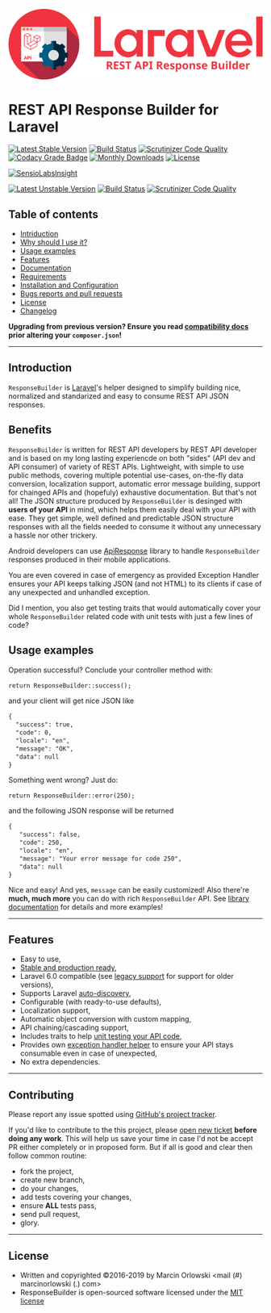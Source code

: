 ![REST API Response Builder for Laravel](docs/img/logo.png)

# REST API Response Builder for Laravel #

[![Latest Stable Version](https://poser.pugx.org/marcin-orlowski/laravel-api-response-builder/v/stable)](https://packagist.org/packages/marcin-orlowski/laravel-api-response-builder)
[![Build Status](https://travis-ci.org/MarcinOrlowski/laravel-api-response-builder.svg?branch=master)](https://travis-ci.org/MarcinOrlowski/laravel-api-response-builder)
[![Scrutinizer Code Quality](https://scrutinizer-ci.com/g/MarcinOrlowski/laravel-api-response-builder/badges/quality-score.png?b=master)](https://scrutinizer-ci.com/g/MarcinOrlowski/laravel-api-response-builder/?branch=master)
[![Codacy Grade Badge](https://api.codacy.com/project/badge/Grade/44f427e872e2480597bde0242417a2a7)](https://www.codacy.com/app/MarcinOrlowski/laravel-api-response-builder?utm_source=github.com&amp;utm_medium=referral&amp;utm_content=MarcinOrlowski/laravel-api-response-builder&amp;utm_campaign=Badge_Grade)
[![Monthly Downloads](https://poser.pugx.org/marcin-orlowski/laravel-api-response-builder/d/monthly)](https://packagist.org/packages/marcin-orlowski/laravel-api-response-builder)
[![License](https://poser.pugx.org/marcin-orlowski/laravel-api-response-builder/license)](https://packagist.org/packages/marcin-orlowski/laravel-api-response-builder)

[![SensioLabsInsight](https://insight.sensiolabs.com/projects/5c5f4dc1-41d5-49f9-b4ba-6268aa3fea00/big.png)](https://insight.sensiolabs.com/projects/5c5f4dc1-41d5-49f9-b4ba-6268aa3fea00)

[![Latest Unstable Version](https://poser.pugx.org/marcin-orlowski/laravel-api-response-builder/v/unstable)](https://packagist.org/packages/marcin-orlowski/laravel-api-response-builder)
[![Build Status](https://travis-ci.org/MarcinOrlowski/laravel-api-response-builder.svg?branch=dev)](https://travis-ci.org/MarcinOrlowski/laravel-api-response-builder)
[![Scrutinizer Code Quality](https://scrutinizer-ci.com/g/MarcinOrlowski/laravel-api-response-builder/badges/quality-score.png?b=dev)](https://scrutinizer-ci.com/g/MarcinOrlowski/laravel-api-response-builder/?branch=dev)

## Table of contents ##

 * [Intriduction](#introduction)
 * [Why should I use it?](#benefits)
 * [Usage examples](#usage-examples)
 * [Features](#features)
 * [Documentation](docs/docs.md)
 * [Requirements](docs/docs.md#requirements)
 * [Installation and Configuration](docs/docs.md#installation-and-configuration)
 * [Bugs reports and pull requests](#contributing)
 * [License](#license)
 * [Changelog](CHANGES.md)

 **Upgrading from previous version? Ensure you read [compatibility docs](docs/compatibility.md) prior altering your `composer.json`!**

----

## Introduction ##

 `ResponseBuilder` is [Laravel](https://laravel.com/)'s helper designed to simplify building  nice, normalized and standarized
 and easy to consume REST API JSON responses.

## Benefits ##

 `ResponseBuilder` is written for REST API developers by REST API developer and is based on my long lasting experiencde on both
 "sides" (API dev and API consumer) of variety of REST APIs. Lightweight, with simple to use public methods, covering multiple 
 potential use-cases, on-the-fly data conversion, localization support, automatic error message building, support
 for chainged APIs and (hopefuly) exhaustive documentation. But that's not all! The JSON structure produced by `ResponseBuilder` 
 is desinged with **users of your API** in mind, which helps them easily deal with your API with ease. They get simple, well
 defined and predictable JSON structure responses with all the fields needed to consume it without any unnecessary a hassle nor 
 other trickery. 
 
 Android developers can use [ApiResponse](https://github.com/MarcinOrlowski/ApiResponse) library to handle `ResponseBuilder` 
 responses produced in their mobile applications.   
 
 You are even covered in case of emergency as provided Exception Handler ensures your API keeps talking JSON (and 
 not HTML) to its clients if case of any unexpected and unhandled exception.
 
 Did I mention, you also get testing traits that would automatically cover your whole `ResponseBuilder` related code with 
 unit tests with just a few lines of code?

## Usage examples ##
 
 Operation successful? Conclude your controller method with:

    return ResponseBuilder::success();

 and your client will get nice JSON like

    {
      "success": true,
      "code": 0,
      "locale": "en",
      "message": "OK",
      "data": null
    }

 Something went wrong? Just do:

    return ResponseBuilder::error(250);

 and the following JSON response will be returned

    {
       "success": false,
       "code": 250,
       "locale": "en",
       "message": "Your error message for code 250",
       "data": null
    }

 Nice and easy! And yes, `message` can be easily customized! Also there're **much, much more** you can do with
 rich `ResponseBuilder` API. See [library documentation](docs/docs.md) for details and more examples!

----

## Features ##

 * Easy to use,
 * [Stable and production ready](https://travis-ci.org/MarcinOrlowski/laravel-api-response-builder),
 * Laravel 6.0 compatible (see [legacy support](docs/legacy.md) for support for older versions),
 * Supports Laravel [auto-discovery](https://medium.com/@taylorotwell/package-auto-discovery-in-laravel-5-5-ea9e3ab20518),
 * Configurable (with ready-to-use defaults),
 * Localization support,
 * Automatic object conversion with custom mapping,
 * API chaining/cascading support,
 * Includes traits to help [unit testing your API code](docs/testing.md),
 * Provides own [exception handler helper](docs/exceptions.md) to ensure your API stays consumable even in case of unexpected,
 * No extra dependencies.

----

## Contributing ##

 Please report any issue spotted using [GitHub's project tracker](https://github.com/MarcinOrlowski/laravel-api-response-builder/issues).

 If you'd like to contribute to the this project, please [open new ticket](https://github.com/MarcinOrlowski/laravel-api-response-builder/issues)
 **before doing any work**. This will help us save your time in case I'd not be accept PR either completely or in proposed form.
 But if all is good and clear then follow common routine:

 * fork the project,
 * create new branch,
 * do your changes,
 * add tests covering your changes,
 * ensure **ALL** tests pass,
 * send pull request,
 * glory.

----

## License ##

 * Written and copyrighted &copy;2016-2019 by Marcin Orlowski <mail (#) marcinorlowski (.) com>
 * ResponseBuilder is open-sourced software licensed under the [MIT license](http://opensource.org/licenses/MIT)

